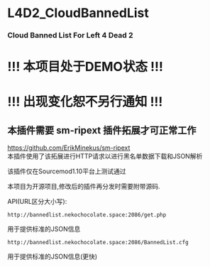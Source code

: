 # L4D2_CloudBannedList
### Cloud Banned List For Left 4 Dead 2

# !!! 本项目处于DEMO状态 !!!    
# !!! 出现变化恕不另行通知 !!!    
    
## 本插件需要 sm-ripext 插件拓展才可正常工作  
https://github.com/ErikMinekus/sm-ripext  
本插件使用了该拓展进行HTTP请求以进行黑名单数据下载和JSON解析  
    
该插件仅在Sourcemod1.10平台上测试通过      
    

本项目为开源项目,修改后的插件再分发时需要附带源码.    

    
API(URL区分大小写):    
```
http://bannedlist.nekochocolate.space:2086/get.php
```    
用于提供标准的JSON信息
```
http://bannedlist.nekochocolate.space:2086/BannedList.cfg
```    
用于提供标准的JSON信息(更快)
